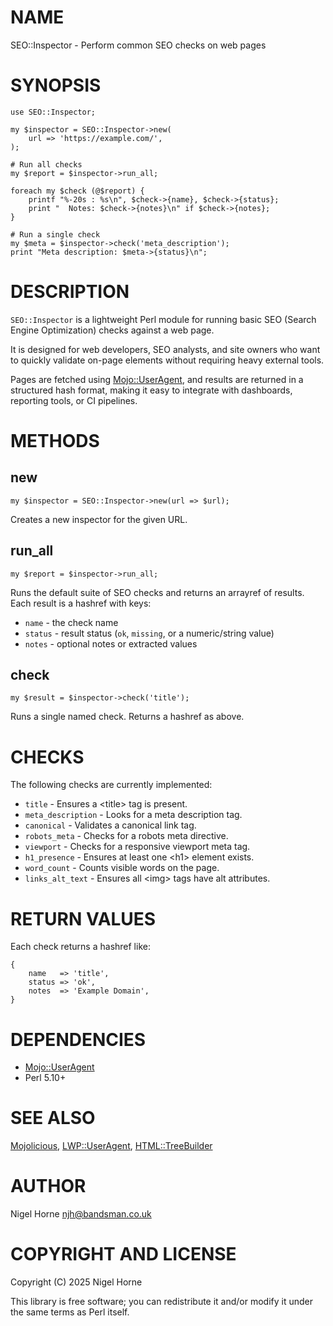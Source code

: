 # NAME

SEO::Inspector - Perform common SEO checks on web pages

# SYNOPSIS

    use SEO::Inspector;

    my $inspector = SEO::Inspector->new(
        url => 'https://example.com/',
    );

    # Run all checks
    my $report = $inspector->run_all;

    foreach my $check (@$report) {
        printf "%-20s : %s\n", $check->{name}, $check->{status};
        print "  Notes: $check->{notes}\n" if $check->{notes};
    }

    # Run a single check
    my $meta = $inspector->check('meta_description');
    print "Meta description: $meta->{status}\n";

# DESCRIPTION

`SEO::Inspector` is a lightweight Perl module for running
basic SEO (Search Engine Optimization) checks against a web page.

It is designed for web developers, SEO analysts, and site owners
who want to quickly validate on-page elements without requiring
heavy external tools.

Pages are fetched using [Mojo::UserAgent](https://metacpan.org/pod/Mojo%3A%3AUserAgent), and results are
returned in a structured hash format, making it easy to integrate
with dashboards, reporting tools, or CI pipelines.

# METHODS

## new

    my $inspector = SEO::Inspector->new(url => $url);

Creates a new inspector for the given URL.

## run\_all

    my $report = $inspector->run_all;

Runs the default suite of SEO checks and returns an arrayref of results.
Each result is a hashref with keys:

- `name` - the check name
- `status` - result status (`ok`, `missing`, or a numeric/string value)
- `notes` - optional notes or extracted values

## check

    my $result = $inspector->check('title');

Runs a single named check. Returns a hashref as above.

# CHECKS

The following checks are currently implemented:

- `title` - Ensures a &lt;title> tag is present.
- `meta_description` - Looks for a meta description tag.
- `canonical` - Validates a canonical link tag.
- `robots_meta` - Checks for a robots meta directive.
- `viewport` - Checks for a responsive viewport meta tag.
- `h1_presence` - Ensures at least one &lt;h1> element exists.
- `word_count` - Counts visible words on the page.
- `links_alt_text` - Ensures all &lt;img> tags have alt attributes.

# RETURN VALUES

Each check returns a hashref like:

    {
        name   => 'title',
        status => 'ok',
        notes  => 'Example Domain',
    }

# DEPENDENCIES

- [Mojo::UserAgent](https://metacpan.org/pod/Mojo%3A%3AUserAgent)
- Perl 5.10+

# SEE ALSO

[Mojolicious](https://metacpan.org/pod/Mojolicious), [LWP::UserAgent](https://metacpan.org/pod/LWP%3A%3AUserAgent), [HTML::TreeBuilder](https://metacpan.org/pod/HTML%3A%3ATreeBuilder)

# AUTHOR

Nigel Horne <njh@bandsman.co.uk>

# COPYRIGHT AND LICENSE

Copyright (C) 2025 Nigel Horne

This library is free software; you can redistribute it and/or modify
it under the same terms as Perl itself.
